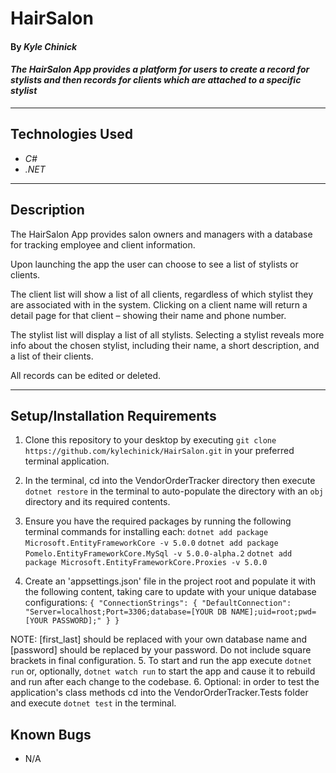 # HairSalon

#### By _**Kyle Chinick**_

#### _The HairSalon App provides a platform for users to create a record for stylists and then records for clients which are attached to a specific stylist_

---

## Technologies Used

- _C#_
- _.NET_

---

## Description

The HairSalon App provides salon owners and managers with a database for tracking employee and client information.

Upon launching the app the user can choose to see a list of stylists or clients.

The client list will show a list of all clients, regardless of which stylist they are associated with in the system. Clicking on a client name will return a detail page for that client – showing their name and phone number.

The stylist list will display a list of all stylists. Selecting a stylist reveals more info about the chosen stylist, including their name, a short description, and a list of their clients.

All records can be edited or deleted.

---

## Setup/Installation Requirements

1. Clone this repository to your desktop by executing `git clone https://github.com/kylechinick/HairSalon.git` in your preferred terminal application.
2. In the terminal, cd into the VendorOrderTracker directory then execute `dotnet restore` in the terminal to auto-populate the directory with an `obj` directory and its required contents.
3. Ensure you have the required packages by running the following terminal commands for installing each:
   `dotnet add package Microsoft.EntityFrameworkCore -v 5.0.0`
   `dotnet add package Pomelo.EntityFrameworkCore.MySql -v 5.0.0-alpha.2`
   `dotnet add package Microsoft.EntityFrameworkCore.Proxies -v 5.0.0`

4. Create an 'appsettings.json' file in the project root and populate it with the following content, taking care to update with your unique database configurations:
   `{ "ConnectionStrings": { "DefaultConnection": "Server=localhost;Port=3306;database=[YOUR DB NAME];uid=root;pwd=[YOUR PASSWORD];" } }`

NOTE: [first_last] should be replaced with your own database name and [password] should be replaced by your password. Do not include square brackets in final configuration. 
5. To start and run the app execute `dotnet run` or, optionally, `dotnet watch run` to start the app and cause it to rebuild and run after each change to the codebase. 
6. Optional: in order to test the application's class methods cd into the VendorOrderTracker.Tests folder and execute `dotnet test` in the terminal.

## Known Bugs

- N/A
